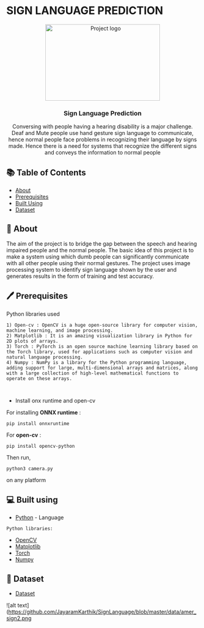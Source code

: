 # SIGN LANGUAGE PREDICTION
<p align="center">
    <img width=300px height=200px src="https://www.pngfind.com/pngs/m/156-1569754_sign-language-clipart-love-hands-silhouette-hd-png.png" alt="Project logo"></a>
</p>
    
<h3 align="center">Sign Language Prediction</h3>
<div align="center">
</div>
<p align="center">
    Conversing with people having a hearing disability is a major challenge. Deaf and Mute people use hand gesture sign language to communicate, hence normal people face problems in recognizing their language by signs made. Hence there is a need for systems that recognize the different signs and conveys the information to normal people
</p>
    
## 📚 Table of Contents

- [About](#about)
- [Prerequisites](#prerequisites)
- [Built Using](#built_using)
- [Dataset](#dataset)

## 🤔 About <a name = "about"></a>
The aim of the project is to bridge the gap between the speech and hearing impaired people and the normal people. The basic idea of this project is to make a system using which dumb people can significantly communicate with all other people using their normal gestures. The project uses image processing system to identify sign language shown by the user and generates results in the form of training and test accuracy.

## 🖊 Prerequisites <a name="prerequisites"></a>
 Python libraries used
```
1) Open-cv : OpenCV is a huge open-source library for computer vision, machine learning, and image processing.
2) Matplotlib : It is an amazing visualization library in Python for 2D plots of arrays.
3) Torch : PyTorch is an open source machine learning library based on the Torch library, used for applications such as computer vision and natural language processing.
4) Numpy : NumPy is a library for the Python programming language, adding support for large, multi-dimensional arrays and matrices, along with a large collection of high-level mathematical functions to operate on these arrays.



```

- Install onx runtime and open-cv 

For installing **ONNX runtime** :

```
pip install onnxruntime
```
For **open-cv** :

```
pip install opencv-python
```
Then run,

```
python3 camera.py
```
on any platform

## 💻 Built using <a name="built_using"></a>

- [Python](https://www.python.org/downloads/release/python-370) - Language
```
Python libraries:
```
- [OpenCV](https://sourceforge.net/projects/opencvlibrary) 
- [Matplotlib](https://en.wikipedia.org/wiki/Matplotlib)
- [Torch](https://pypi.org/project/torch/)
- [Numpy](https://numpy.org/)

## 📄 Dataset <a name="dataset"></a>
- [Dataset](https://www.kaggle.com/datamunge/sign-language-mnist)

![alt text](https://github.com/JayaramKarthik/SignLanguage/blob/master/data/amer_sign2.png
    


  
    









       
        
    
